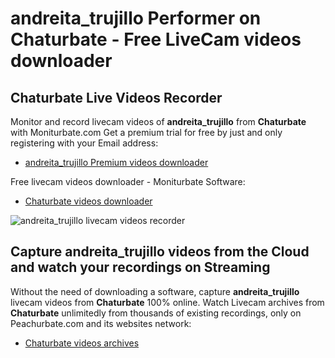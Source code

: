 # andreita_trujillo Performer on Chaturbate - Free LiveCam videos downloader

## Chaturbate Live Videos Recorder

Monitor and record livecam videos of **andreita_trujillo** from **Chaturbate** with Moniturbate.com
Get a premium trial for free by just and only registering with your Email address:
* [andreita_trujillo Premium videos downloader](https://moniturbate.com/request-demo-licence-key.html)

Free livecam videos downloader - Moniturbate Software:
* [Chaturbate videos downloader](https://moniturbate.com/moniturbate-download-software.html)

![andreita_trujillo livecam videos recorder](https://peachurnet.com/templates/moniturbate-software.png)


## Capture andreita_trujillo videos from the Cloud and watch your recordings on Streaming

Without the need of downloading a software, capture **andreita_trujillo** livecam videos from **Chaturbate** 100% online.
Watch Livecam archives from **Chaturbate** unlimitedly from thousands of existing recordings, only on Peachurbate.com and its websites network:
* [Chaturbate videos archives](https://peachurnet.com/)